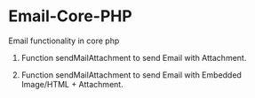 Email-Core-PHP
==============

Email functionality in core php

1) Function sendMailAttachment to send Email with Attachment.

2) Function sendMailAttachment to send Email with Embedded Image/HTML + Attachment.
